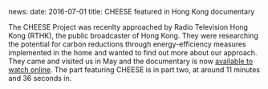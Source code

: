 news:
date: 2016-07-01
title: CHEESE featured in Hong Kong documentary

The CHEESE Project was recenlty approached by Radio Television Hong Kong
(RTHK), the public broadcaster of Hong Kong. They were researching the
potential for carbon reductions through energy-efficiency measures implemented
in the home and wanted to find out more about our approach. They came and
visited us in May and the documentary is now [available to watch
online](http://podcast.rthk.hk/podcast/item_epi.php?pid=1045&lang=en-US).
The part featuring CHEESE is in part two, at around 11 minutes and 36 seconds
in.
